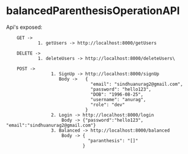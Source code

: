 # balancedParenthesisOperationAPI

Api's exposed:

        
        GET -> 
                1. getUsers -> http://localhost:8000/getUsers
            
        DELETE ->
                1. deleteUsers -> http://localhost:8000/deleteUsers\
                
        POST ->
                     1. SignUp -> http://localhost:8000/signUp
                        Body ->   {
                                    "email": "sindhuanurag2@gmail.com",
                                    "password": "hello123",
                                    "DOB": "1996-08-25",
                                    "username": "anurag",
                                    "role": "dev"
                                  }
                     2. Login -> http://localhost:8000/login
                         Body -> {"password":"hello123", "email":"sindhuanurag2@gmail.com"}   
                     3. Balanced -> http://localhost:8000/balanced
                         Body -> {
                                   "paranthesis": "[]"
                                 }
